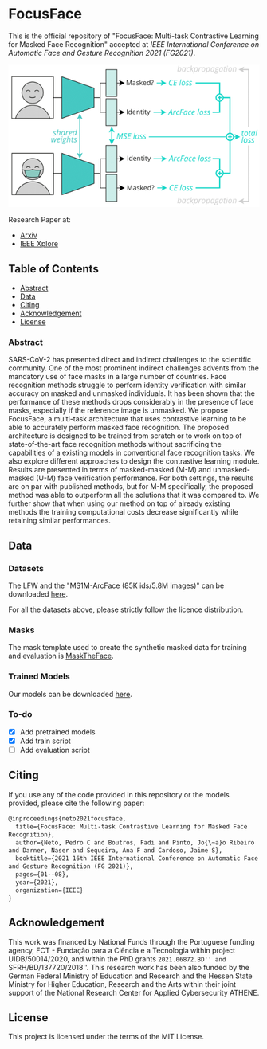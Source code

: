# FocusFace

This is the official repository of "FocusFace: Multi-task Contrastive Learning for Masked Face Recognition" accepted at *IEEE International Conference on Automatic Face and Gesture Recognition 2021 (FG2021)*.

<img src="FocusFace_Overview.png"> 


Research Paper at:

* [Arxiv](https://arxiv.org/abs/2110.14940)
* [IEEE Xplore](https://ieeexplore.ieee.org/abstract/document/9666792)

## Table of Contents 

- [Abstract](#abstract)
- [Data](#data)
- [Citing](#citing)
- [Acknowledgement](#acknowledgement)
- [License](#license)

### Abstract ###

SARS-CoV-2 has presented direct and indirect challenges to the scientific community. One of the most prominent indirect challenges advents from the mandatory use of face masks in a large number of countries. Face recognition methods struggle to perform identity verification with similar accuracy on masked and unmasked individuals. It has been shown that the performance of these methods drops considerably in the presence of face masks, especially if the reference image is unmasked. We propose FocusFace, a multi-task architecture that uses contrastive learning  to be able to accurately perform masked face recognition. The proposed architecture is designed to be trained from scratch or to work on top of state-of-the-art face recognition methods without sacrificing the capabilities of a existing models in conventional face recognition tasks. We also explore different approaches to design the contrastive learning module. Results are presented in terms of masked-masked (M-M) and unmasked-masked (U-M) face verification performance. For both settings, the results are on par with published methods, but for M-M specifically, the proposed method was able to outperform all the solutions that it was compared to. We further show that when using our method on top of already existing methods the training computational costs decrease significantly while retaining similar performances. 

## Data ## 

### Datasets ###
The LFW and the "MS1M-ArcFace (85K ids/5.8M images)" can be downloaded [here](https://github.com/deepinsight/insightface/tree/master/recognition/_datasets_). 

For all the datasets above, please strictly follow the licence distribution.

### Masks ###
The mask template used to create the synthetic masked data for training and evaluation is [MaskTheFace](https://github.com/aqeelanwar/MaskTheFace).


### Trained Models ###
Our models can be downloaded [here](https://drive.inesctec.pt/s/mKzZ6JGF52pxoc2).

### To-do 
- [X] Add pretrained models
- [X] Add train script 
- [ ] Add evaluation script 

## Citing ##
If you use any of the code provided in this repository or the models provided, please cite the following paper:
```
@inproceedings{neto2021focusface,
  title={FocusFace: Multi-task Contrastive Learning for Masked Face Recognition},
  author={Neto, Pedro C and Boutros, Fadi and Pinto, Jo{\~a}o Ribeiro and Darner, Naser and Sequeira, Ana F and Cardoso, Jaime S},
  booktitle={2021 16th IEEE International Conference on Automatic Face and Gesture Recognition (FG 2021)},
  pages={01--08},
  year={2021},
  organization={IEEE}
}
```

## Acknowledgement ##

This work was financed by National Funds through the Portuguese funding agency, FCT - Fundação para a Ciência e a Tecnologia within project UIDB/50014/2020, and within the PhD grants ``2021.06872.BD'' and ``SFRH/BD/137720/2018''. This research work has been also funded by the German Federal Ministry of Education and Research and the Hessen State Ministry for Higher Education, Research and the Arts within their joint support of the National Research Center for Applied Cybersecurity ATHENE.

## License ##

This project is licensed under the terms of the MIT License.
